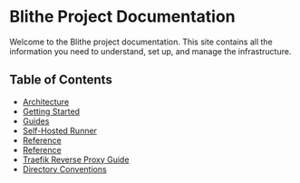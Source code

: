 # Blithe Project Documentation

Welcome to the Blithe project documentation. This site contains all the information you need to understand, set up, and manage the infrastructure.

## Table of Contents

*   [Architecture](./architecture.md)
*   [Getting Started](./getting-started.md)
*   [Guides](./guides/traefik-basic-auth.md)
*   [Self-Hosted Runner](./guides/self-hosted-runner.md)
*   [Reference](./reference/terraform.md)
*   [Reference](./reference/ansible.md)
*   [Traefik Reverse Proxy Guide](./guides/reverse-proxy-with-traefik.md)
*   [Directory Conventions](./reference/ansible-directory-conventions.md)

<!-- Trigger deployment -->
